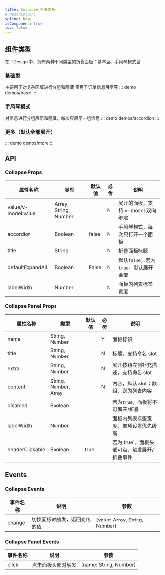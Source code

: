 ```yaml
---
title: Collapse 折叠面板
# description: 
spline: base
isComponent: true
toc: false
---
```


## 组件类型

在 TDesign 中，拥有两种不同类型的折叠面板：基本型、手风琴模式型

### 基础型

主要用于对复杂区域进行分组和隐藏 常用于订单信息展示等
::: demo demos/basic
:::

### 手风琴模式

对信息进行分组展示和隐藏，每次只展示一组信息
::: demo demos/accordion
:::

### 更多（默认全部展开）

::: demo demos/more
:::

## API

### Collapse Props

| 属性名称            | 类型                  | 默认值 | 必传 | 说明                                  |
| ------------------- | --------------------- | ------ | ---- | ------------------------------------- |
| value/v-model:value | Array, String, Number |        | N    | 展开的面板，支持 v-model 双向绑定     |
| accordion           | Boolean               | false  | N    | 手风琴模式，每次只打开一个面板        |
| title               | String                |        | N    | 折叠面板标题                          |
| defaultExpandAll    | Boolean               | False  | N    | 默认`false`。若为`true`，默认展开全部 |
| labelWidth          | Number                |        | N    | 面板内列表标签宽度                    |

### Collapse Panel Props

| 属性名称        | 类型                  | 默认值 | 必传 | 说明                                        |
| --------------- | --------------------- | ------ | ---- | ------------------------------------------- |
| name            | String, Number        |        | Y    | 面板标识                                    |
| title           | String, Number        |        | N    | 标题，支持命名 slot                         |
| extra           | String, Number        |        | N    | 展开按钮左侧补充描述，支持命名 slot         |
| content         | String, Number, Array |        | N    | 内容，默认 slot；数组，则为列表内容         |
| disabled        | Boolean               |        |      | 若为`true`，面板将不可展开/折叠             |
| labelWidth      | Number                |        |      | 面板内列表标签宽度，单项设置优先级高        |
| headerClickable | Boolean               | true   |      | 若为 true`，面板头部可点，触发展开/折叠事件 |

## Events

### Collapse Events

| 事件名称 | 说明                         | 参数                           |
| -------- | ---------------------------- | ------------------------------ |
| change   | 切换面板时触发，返回变化的值 | (value: Array, String, Number) |

### Collapse Panel Events

| 事件名称 | 说明               | 参数                   |
| -------- | ------------------ | ---------------------- |
| click    | 点击面板头部时触发 | (name: String, Number) |
